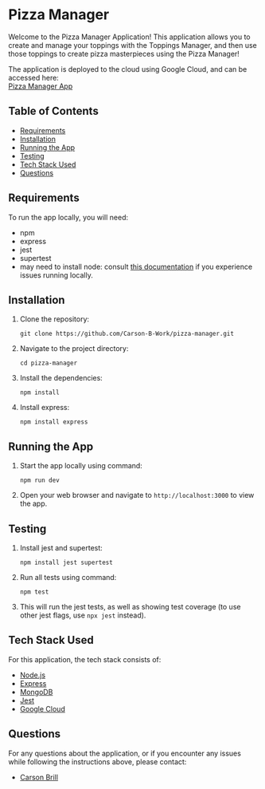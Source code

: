 # Pizza Manager

Welcome to the Pizza Manager Application! This application allows you to create and manage your 
toppings with the Toppings Manager, and then use those toppings to create pizza masterpieces using the 
Pizza Manager!

The application is deployed to the cloud using Google Cloud, and can be accessed here:  
[Pizza Manager App](https://shining-glyph-390520.wl.r.appspot.com/)

## Table of Contents

- [Requirements](#requirements)
- [Installation](#installation)
- [Running the App](#running-the-app)
- [Testing](#testing)
- [Tech Stack Used](#tech-stack-used)
- [Questions](#questions)

## Requirements

To run the app locally, you will need:

- npm
- express
- jest
- supertest
- may need to install node: consult [this documentation](https://docs.npmjs.com/downloading-and-installing-node-js-and-npm) if you experience issues running locally.

## Installation

1. Clone the repository:

   ```
   git clone https://github.com/Carson-B-Work/pizza-manager.git
   ```

2. Navigate to the project directory:

   ```
   cd pizza-manager
   ```

3. Install the dependencies:

   ```
   npm install
   ```

4. Install express:

   ```
   npm install express
   ```

## Running the App

1. Start the app locally using command:

   ```
   npm run dev
   ```

2. Open your web browser and navigate to `http://localhost:3000` to view the app.

## Testing

1. Install jest and supertest:

   ```
   npm install jest supertest
   ```

2. Run all tests using command:

   ```
   npm test
   ```

3. This will run the jest tests, as well as showing test coverage (to use other jest flags, use `npx jest` instead).

## Tech Stack Used

For this application, the tech stack consists of:
- [Node.js](https://nodejs.org/en)
- [Express](https://expressjs.com/)
- [MongoDB](https://www.mongodb.com/)
- [Jest](https://jestjs.io/)
- [Google Cloud](https://cloud.google.com/free)

## Questions

For any questions about the application, or if you encounter any issues while following the instructions above, please contact:  
- [Carson Brill](mailto:carson.g.brill@gmail.com)